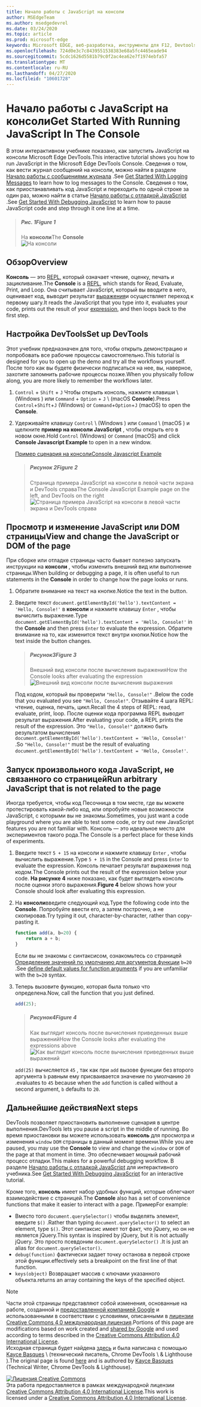 ```yaml
---
title: Начало работы с JavaScript на консоли
author: MSEdgeTeam
ms.author: msedgedevrel
ms.date: 03/24/2020
ms.topic: article
ms.prod: microsoft-edge
keywords: Microsoft EDGE, веб-разработка, инструменты для F12, Devtools
ms.openlocfilehash: 724d0e3c7c8439551538383e68a5fc4465eade94
ms.sourcegitcommit: 5cdc1626d5581b79c0f2ac4ea62e7f1974ebfa57
ms.translationtype: MT
ms.contentlocale: ru-RU
ms.lasthandoff: 04/27/2020
ms.locfileid: "10601728"
---
```

<!-- Copyright Kayce Basques 

   Licensed under the Apache License, Version 2.0 (the "License");
   you may not use this file except in compliance with the License.
   You may obtain a copy of the License at

       https://www.apache.org/licenses/LICENSE-2.0

   Unless required by applicable law or agreed to in writing, software
   distributed under the License is distributed on an "AS IS" BASIS,
   WITHOUT WARRANTIES OR CONDITIONS OF ANY KIND, either express or implied.
   See the License for the specific language governing permissions and
   limitations under the License.  -->







# <span data-ttu-id="56836-103">Начало работы с JavaScript на консоли</span><span class="sxs-lookup"><span data-stu-id="56836-103">Get Started With Running JavaScript In The Console</span></span>   



<span data-ttu-id="56836-104">В этом интерактивном учебнике показано, как запустить JavaScript на консоли Microsoft Edge DevTools.</span><span class="sxs-lookup"><span data-stu-id="56836-104">This interactive tutorial shows you how to run JavaScript in the Microsoft Edge DevTools Console.</span></span>  <span data-ttu-id="56836-105">Сведения о том, как вести журнал сообщений на консоли, можно найти в разделе [Начало работы с сообщениями журнала][DevToolsConsoleLoggingMessages] .</span><span class="sxs-lookup"><span data-stu-id="56836-105">See [Get Started With Logging Messages][DevToolsConsoleLoggingMessages] to learn how to log messages to the Console.</span></span>  <span data-ttu-id="56836-106">Сведения о том, как приостанавливать код JavaScript и переходить по одной строке за один раз, можно найти в статье [Начало работы с отладкой JavaScript][DevToolsJavascriptIndex] .</span><span class="sxs-lookup"><span data-stu-id="56836-106">See [Get Started With Debugging JavaScript][DevToolsJavascriptIndex] to learn how to pause JavaScript code and step through it one line at a time.</span></span>  

> ##### <span data-ttu-id="56836-107">Рис. 1</span><span class="sxs-lookup"><span data-stu-id="56836-107">Figure 1</span></span>  
> <span data-ttu-id="56836-108">На **консоли**</span><span class="sxs-lookup"><span data-stu-id="56836-108">The **Console**</span></span>  
> ![На консоли][ImageConsole]  

## <span data-ttu-id="56836-110">Обзор</span><span class="sxs-lookup"><span data-stu-id="56836-110">Overview</span></span>   

<span data-ttu-id="56836-111">**Консоль** — это [REPL][WikiReadEvalPrintLoop], который означает чтение, оценку, печать и зацикливание.</span><span class="sxs-lookup"><span data-stu-id="56836-111">The **Console** is a [REPL][WikiReadEvalPrintLoop], which stands for Read, Evaluate, Print, and Loop.</span></span>  <span data-ttu-id="56836-112">Она считывает JavaScript, который вы вводите в него, оценивает код, выводит результат [выражения][2alityExpressionsVersusStatements]и осуществляет переход к первому шагу.</span><span class="sxs-lookup"><span data-stu-id="56836-112">It reads the JavaScript that you type into it, evaluates your code, prints out the result of your [expression][2alityExpressionsVersusStatements], and then loops back to the first step.</span></span>  

## <span data-ttu-id="56836-113">Настройка DevTools</span><span class="sxs-lookup"><span data-stu-id="56836-113">Set up DevTools</span></span>   

<span data-ttu-id="56836-114">Этот учебник предназначен для того, чтобы открыть демонстрацию и попробовать все рабочие процессы самостоятельно.</span><span class="sxs-lookup"><span data-stu-id="56836-114">This tutorial is designed for you to open up the demo and try all the workflows yourself.</span></span>  <span data-ttu-id="56836-115">После того как вы будете физически подписаться на нее, вы, наверное, захотите запомнить рабочие процессы позже.</span><span class="sxs-lookup"><span data-stu-id="56836-115">When you physically follow along, you are more likely to remember the workflows later.</span></span>

1.  <span data-ttu-id="56836-116">`Control` + `Shift` + `J` Чтобы открыть консоль, нажмите клавиши \ (Windows \) или `Command` + `Option` + `J` \ (macOS **Console**\).</span><span class="sxs-lookup"><span data-stu-id="56836-116">Press `Control`+`Shift`+`J` \(Windows\) or `Command`+`Option`+`J` \(macOS\) to open the **Console**.</span></span>  
1.  <span data-ttu-id="56836-117">Удерживайте клавишу `Control` \ (Windows \) или `Command` \ (macOS \) и щелкните **пример на консоли JavaScript** , чтобы открыть его в новом окне.</span><span class="sxs-lookup"><span data-stu-id="56836-117">Hold `Control` \(Windows\) or `Command` \(macOS\) and click **Console Javascript Example** to open in a new window.</span></span>  
    
    [<span data-ttu-id="56836-118">Пример сценария на консоли</span><span class="sxs-lookup"><span data-stu-id="56836-118">Console Javascript Example</span></span>][GlitchConsoleJavascriptExample]  
    
    > ##### <span data-ttu-id="56836-119">Рисунок 2</span><span class="sxs-lookup"><span data-stu-id="56836-119">Figure 2</span></span>  
    > <span data-ttu-id="56836-120">Страница примера JavaScript на консоли в левой части экрана и DevTools справа</span><span class="sxs-lookup"><span data-stu-id="56836-120">The Console JavaScript Example page on the left, and DevTools on the right</span></span>  
    > ![Страница примера JavaScript на консоли в левой части экрана и DevTools справа][ImageTutorialDevToolsJs]  

## <span data-ttu-id="56836-122">Просмотр и изменение JavaScript или DOM страницы</span><span class="sxs-lookup"><span data-stu-id="56836-122">View and change the JavaScript or DOM of the page</span></span>   

<span data-ttu-id="56836-123">При сборке или отладке страницы часто бывает полезно запускать инструкции на **консоли** , чтобы изменить внешний вид или выполнение страницы.</span><span class="sxs-lookup"><span data-stu-id="56836-123">When building or debugging a page, it is often useful to run statements in the **Console** in order to change how the page looks or runs.</span></span>  
    
1.  <span data-ttu-id="56836-124">Обратите внимание на текст на кнопке.</span><span class="sxs-lookup"><span data-stu-id="56836-124">Notice the text in the button.</span></span>  
1.  <span data-ttu-id="56836-125">Введите текст `document.getElementById('hello').textContent = 'Hello, Console!'` в **консоли** и нажмите клавишу `Enter` , чтобы вычислить выражение.</span><span class="sxs-lookup"><span data-stu-id="56836-125">Type `document.getElementById('hello').textContent = 'Hello, Console!'` in the **Console** and then press `Enter` to evaluate the expression.</span></span>  <span data-ttu-id="56836-126">Обратите внимание на то, как изменится текст внутри кнопки.</span><span class="sxs-lookup"><span data-stu-id="56836-126">Notice how the text inside the button changes.</span></span>  
    
    > ##### <span data-ttu-id="56836-127">Рисунок3</span><span class="sxs-lookup"><span data-stu-id="56836-127">Figure 3</span></span>  
    > <span data-ttu-id="56836-128">Внешний вид консоли после вычисления выражения</span><span class="sxs-lookup"><span data-stu-id="56836-128">How the Console looks after evaluating the expression</span></span>  
    > ![Внешний вид консоли после вычисления выражения][ImageConsoleAfterEvaluating]  
    
    <span data-ttu-id="56836-130">Под кодом, который вы проверили `"Hello, Console!"` .</span><span class="sxs-lookup"><span data-stu-id="56836-130">Below the code that you evaluated you see `"Hello, Console!"`.</span></span>  <span data-ttu-id="56836-131">Отзывайте 4 шага REPL: чтение, оценка, печать, цикл.</span><span class="sxs-lookup"><span data-stu-id="56836-131">Recall the 4 steps of REPL: read, evaluate, print, loop.</span></span>  <span data-ttu-id="56836-132">После оценки кода программа REPL выводит результат выражения.</span><span class="sxs-lookup"><span data-stu-id="56836-132">After evaluating your code, a REPL prints the result of the expression.</span></span>  <span data-ttu-id="56836-133">Это `"Hello, Console!"` должно быть результатом вычисления `document.getElementById('hello').textContent = 'Hello, Console!'` .</span><span class="sxs-lookup"><span data-stu-id="56836-133">So `"Hello, Console!"` must be the result of evaluating `document.getElementById('hello').textContent = 'Hello, Console!'`.</span></span>  
    
## <span data-ttu-id="56836-134">Запуск произвольного кода JavaScript, не связанного со страницей</span><span class="sxs-lookup"><span data-stu-id="56836-134">Run arbitrary JavaScript that is not related to the page</span></span>   

<span data-ttu-id="56836-135">Иногда требуется, чтобы код Песочница в том месте, где вы можете протестировать какой-либо код, или опробуйте новые возможности JavaScript, с которыми вы не знакомы.</span><span class="sxs-lookup"><span data-stu-id="56836-135">Sometimes, you just want a code playground where you are able to test some code, or try out new JavaScript features you are not familiar with.</span></span>  <span data-ttu-id="56836-136">Консоль — это идеальное место для экспериментов такого рода.</span><span class="sxs-lookup"><span data-stu-id="56836-136">The Console is a perfect place for these kinds of experiments.</span></span>  

1.  <span data-ttu-id="56836-137">Введите текст `5 + 15` на консоли и нажмите клавишу `Enter` , чтобы вычислить выражение.</span><span class="sxs-lookup"><span data-stu-id="56836-137">Type `5 + 15` in the Console and press `Enter` to evaluate the expression.</span></span> <span data-ttu-id="56836-138">Консоль печатает результат выражения под кодом.</span><span class="sxs-lookup"><span data-stu-id="56836-138">The Console prints out the result of the expression below your code.</span></span>  <span data-ttu-id="56836-139">**На рисунке 4** ниже показано, как будет выглядеть консоль после оценки этого выражения.</span><span class="sxs-lookup"><span data-stu-id="56836-139">**Figure 4** below shows how your Console should look after evaluating this expression.</span></span>  

1.  <span data-ttu-id="56836-140">На **консоли**введите следующий код.</span><span class="sxs-lookup"><span data-stu-id="56836-140">Type the following code into the **Console**.</span></span>  <span data-ttu-id="56836-141">Попробуйте ввести его, а затем построчно, а не скопировав.</span><span class="sxs-lookup"><span data-stu-id="56836-141">Try typing it out, character-by-character, rather than copy-pasting it.</span></span>  
    
    ```javascript
    function add(a, b=20) {
        return a + b;
    }
    ```  
    
    <span data-ttu-id="56836-142">Если вы не знакомы с синтаксисом, ознакомьтесь со страницей [Определение значений по умолчанию для аргументов функции][Esma6DefaultParameterValues] `b=20` .</span><span class="sxs-lookup"><span data-stu-id="56836-142">See [define default values for function arguments][Esma6DefaultParameterValues] if you are unfamiliar with the `b=20` syntax.</span></span>  
    
1.  <span data-ttu-id="56836-143">Теперь вызовите функцию, которая была только что определена.</span><span class="sxs-lookup"><span data-stu-id="56836-143">Now, call the function that you just defined.</span></span>  
    
    ```javascript
    add(25);
    ```  
    
    > ##### <span data-ttu-id="56836-144">Рисунок4</span><span class="sxs-lookup"><span data-stu-id="56836-144">Figure 4</span></span>  
    > <span data-ttu-id="56836-145">Как выглядит консоль после вычисления приведенных выше выражений</span><span class="sxs-lookup"><span data-stu-id="56836-145">How the Console looks after evaluating the expressions above</span></span>  
    > ![Как выглядит консоль после вычисления приведенных выше выражений][ImagePlayground]  
    
    `add(25)` <span data-ttu-id="56836-147">вычисляется `45` , так как при `add` вызове функции без второго аргумента `b` равным ему присваивается значение по умолчанию `20` .</span><span class="sxs-lookup"><span data-stu-id="56836-147">evaluates to `45` because when the `add` function is called without a second argument, `b` defaults to `20`.</span></span>  

## <span data-ttu-id="56836-148">Дальнейшие действия</span><span class="sxs-lookup"><span data-stu-id="56836-148">Next steps</span></span>   

<!--See [Run JavaScript][DevToolsConsoleReference] to explore more features related to running JavaScript in the Console.  -->  

<!--todo: add console reference (run javascript) section when available  -->  

<span data-ttu-id="56836-149">DevTools позволяет приостановить выполнение сценария в центре выполнения.</span><span class="sxs-lookup"><span data-stu-id="56836-149">DevTools lets you pause a script in the middle of running.</span></span>  <span data-ttu-id="56836-150">Во время приостановки вы можете использовать **консоль** для просмотра и изменения `window` `DOM` страницы в данный момент времени.</span><span class="sxs-lookup"><span data-stu-id="56836-150">While you are paused, you may use the **Console** to view and change the `window` or `DOM` of the page at that moment in time.</span></span>  <span data-ttu-id="56836-151">Это обеспечивает мощный рабочий процесс отладки.</span><span class="sxs-lookup"><span data-stu-id="56836-151">This makes for a powerful debugging workflow.</span></span>  <span data-ttu-id="56836-152">В разделе [Начало работы с отладкой JavaScript][DevToolsJavascriptIndex] для интерактивного учебника.</span><span class="sxs-lookup"><span data-stu-id="56836-152">See [Get Started With Debugging JavaScript][DevToolsJavascriptIndex] for an interactive tutorial.</span></span>  

<span data-ttu-id="56836-153">Кроме того, **консоль** имеет набор удобных функций, которые облегчают взаимодействие с страницей.</span><span class="sxs-lookup"><span data-stu-id="56836-153">The **Console** also has a set of convenience functions that make it easier to interact with a page.</span></span>  <span data-ttu-id="56836-154">Пример</span><span class="sxs-lookup"><span data-stu-id="56836-154">For example:</span></span>  

*   <span data-ttu-id="56836-155">Вместо того `document.querySelector()` чтобы выделять элемент, введите `$()` .</span><span class="sxs-lookup"><span data-stu-id="56836-155">Rather than typing `document.querySelector()` to select an element, type `$()`.</span></span>  <span data-ttu-id="56836-156">Этот синтаксис имеет тот факт, что jQuery, но он не является jQuery.</span><span class="sxs-lookup"><span data-stu-id="56836-156">This syntax is inspired by jQuery, but it is not actually jQuery.</span></span>  <span data-ttu-id="56836-157">Это просто псевдоним `document.querySelector()` .</span><span class="sxs-lookup"><span data-stu-id="56836-157">It is just an alias for `document.querySelector()`.</span></span>  
*   `debug(function)` <span data-ttu-id="56836-158">фактически задает точку останова в первой строке этой функции.</span><span class="sxs-lookup"><span data-stu-id="56836-158">effectively sets a breakpoint on the first line of that function.</span></span>  
*   `keys(object)` <span data-ttu-id="56836-159">Возвращает массив с ключами указанного объекта.</span><span class="sxs-lookup"><span data-stu-id="56836-159">returns an array containing the keys of the specified object.</span></span>  

<!--See [Console Utilities API Reference][DevToolsConsoleUtilities] to explore all the convenience functions.  -->  

<!--todo: add console utilities api reference section when available  -->  

 



<!-- image links -->  

[ImageConsole]: /microsoft-edge/devtools-guide-chromium/media/console-javascript-example-console-playground.msft.png "Рисунок 1: консоль"  
[ImageTutorialDevToolsJs]: /microsoft-edge/devtools-guide-chromium/media/console-javascript-example-console-empty.msft.png "Рис. 2: страница примера JavaScript на консоли слева и DevTools справа"  
[ImageConsoleAfterEvaluating]: /microsoft-edge/devtools-guide-chromium/media/console-javascript-example-console-change-button-text.msft.png "Рисунок 3: внешний вид консоли после вычисления выражения"  
[ImagePlayground]: /microsoft-edge/devtools-guide-chromium/media/console-javascript-example-console-playground.msft.png "На рисунке 4 показано, как выглядит консоль после вычисления приведенных выше выражений."  

<!-- links -->  

[DevToolsConsoleLoggingMessages]: /microsoft-edge/devtools-guide-chromium/console/log "Начало работы с сообщениями журнала на консоли"  
[DevToolsConsoleReference]: /microsoft-edge/devtools-guide-chromium/console/reference#run-javascript "Справочник по консоли"  
[DevToolsConsoleUtilities]: /microsoft-edge/devtools-guide-chromium//console/utilities "Справочник по API для консольных программ"  

[DevToolsJavascriptIndex]: /microsoft-edge/devtools-guide-chromium/javascript/index "Начало работы с отладкой JavaScript в Microsoft Edge DevTools"  

[2alityExpressionsVersusStatements]: https://2ality.com/2012/09/expressions-vs-statements.html "Выражения и операторы в JavaScript"  

[Esma6DefaultParameterValues]: https://es6-features.org/index#DefaultParameterValues "Значения параметров по умолчанию — обработка расширенных параметров-ECMAScript 6 — новые возможности: Общие сведения о сравнении &"  

[GlitchConsoleJavascriptExample]: https://microsoft-edge-chromium-devtools.glitch.me/static/console/javascript/index.html "Пример кода JavaScript на консоли | Цепь"  

[WikiReadEvalPrintLoop]: https://en.wikipedia.org/wiki/Read–eval–print_loop "Read – eval — цикл печати — Википедии"  

> [!NOTE]
> <span data-ttu-id="56836-172">Части этой страницы представляют собой изменения, основанные на работе, созданной и [предоставленной компанией Google][GoogleSitePolicies] и использованными в соответствии с условиями, описанными в [лицензии Creative Commons 4,0 международная лицензия][CCA4IL].</span><span class="sxs-lookup"><span data-stu-id="56836-172">Portions of this page are modifications based on work created and [shared by Google][GoogleSitePolicies] and used according to terms described in the [Creative Commons Attribution 4.0 International License][CCA4IL].</span></span>  
> <span data-ttu-id="56836-173">Исходная страница будет найдена [здесь](https://developers.google.com/web/tools/chrome-devtools/console/javascript) и была написана с помощью [Kayce Basques][KayceBasques] \ (технический писатель, Chrome DevTools \ & Lighthouse \).</span><span class="sxs-lookup"><span data-stu-id="56836-173">The original page is found [here](https://developers.google.com/web/tools/chrome-devtools/console/javascript) and is authored by [Kayce Basques][KayceBasques] \(Technical Writer, Chrome DevTools \& Lighthouse\).</span></span>  

[![Лицензия Creative Commons][CCby4Image]][CCA4IL]  
<span data-ttu-id="56836-175">Эта работа предоставляется в рамках международной лицензии [Creative Commons Attribution 4.0 International License][CCA4IL].</span><span class="sxs-lookup"><span data-stu-id="56836-175">This work is licensed under a [Creative Commons Attribution 4.0 International License][CCA4IL].</span></span>  

[CCA4IL]: https://creativecommons.org/licenses/by/4.0  
[CCby4Image]: https://i.creativecommons.org/l/by/4.0/88x31.png  
[GoogleSitePolicies]: https://developers.google.com/terms/site-policies  
[KayceBasques]: https://developers.google.com/web/resources/contributors/kaycebasques  
